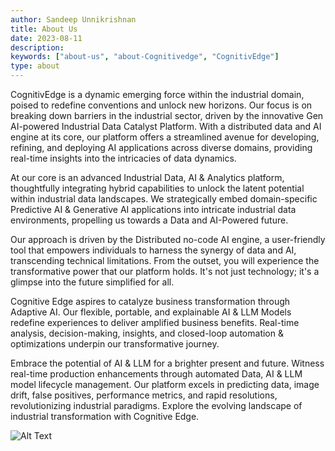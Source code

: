 ```yaml
---
author: Sandeep Unnikrishnan
title: About Us
date: 2023-08-11
description:
keywords: ["about-us", "about-Cognitivedge", "CognitivEdge"]
type: about
---
```


CognitivEdge is a dynamic emerging force within the industrial domain, poised to redefine conventions and unlock new horizons. Our focus is on breaking down barriers in the industrial sector, driven by the innovative Gen AI-powered Industrial Data Catalyst Platform. With a distributed data and AI engine at its core, our platform offers a streamlined avenue for developing, refining, and deploying AI applications across diverse domains, providing real-time insights into the intricacies of data dynamics.

At our core is an advanced Industrial Data, AI & Analytics platform, thoughtfully integrating hybrid capabilities to unlock the latent potential within industrial data landscapes. We strategically embed domain-specific Predictive AI & Generative AI applications into intricate industrial data environments, propelling us towards a Data and AI-Powered future.

Our approach is driven by the Distributed no-code AI engine, a user-friendly tool that empowers individuals to harness the synergy of data and AI, transcending technical limitations. From the outset, you will experience the transformative power that our platform holds. It's not just technology; it's a glimpse into the future simplified for all.

Cognitive Edge aspires to catalyze business transformation through Adaptive AI. Our flexible, portable, and explainable AI & LLM Models redefine experiences to deliver amplified business benefits. Real-time analysis, decision-making, insights, and closed-loop automation & optimizations underpin our transformative journey.

Embrace the potential of AI & LLM for a brighter present and future. Witness real-time production enhancements through automated Data, AI & LLM model lifecycle management. Our platform excels in predicting data, image drift, false positives, performance metrics, and rapid resolutions, revolutionizing industrial paradigms. Explore the evolving landscape of industrial transformation with Cognitive Edge.

![Alt Text](/cognitivedge_on_dark.webp)